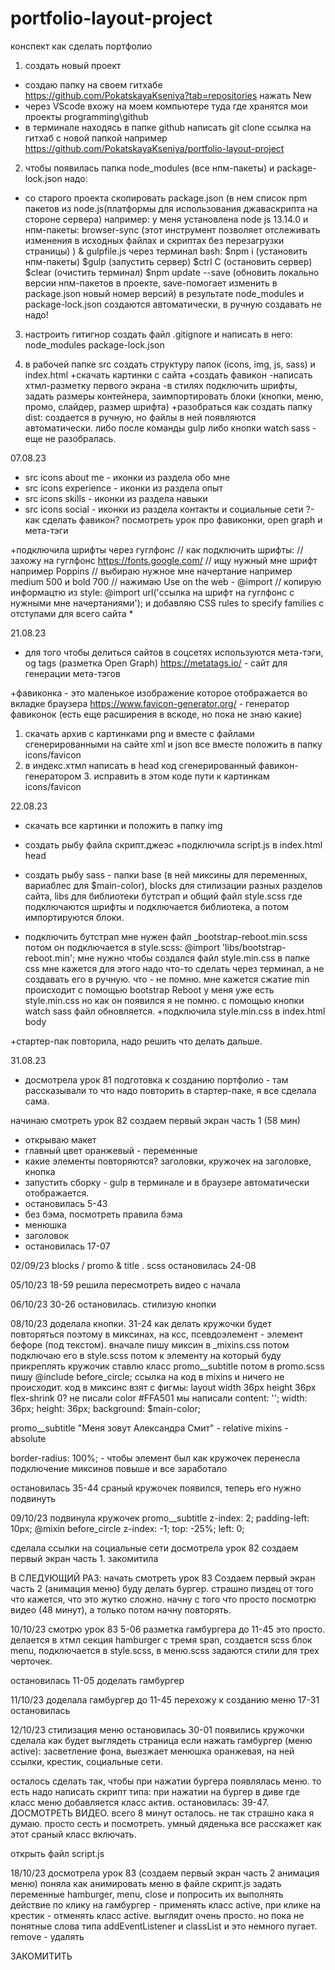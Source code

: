 # portfolio-layout-project
конспект как сделать портфолио

1) создать новый проект
- создаю папку на своем гитхабе https://github.com/PokatskayaKseniya?tab=repositories нажать New
- через VScode вхожу на моем компьютере туда где хранятся мои проекты programming\github
- в терминале находясь в папке github написать git clone ссылка на гитхаб с новой папкой например https://github.com/PokatskayaKseniya/portfolio-layout-project

2) чтобы появилась папка node_modules (все нпм-пакеты) и package-lock.json надо: 
- со старого проекта скопировать package.json (в нем список npm пакетов из node.js(платформы для использования джаваскрипта на стороне сервера) например: у меня установлена node js 13.14.0 и нпм-пакеты: browser-sync (этот инструмент позволяет отслеживать изменения в исходных файлах и скриптах без перезагрузки страницы)  ) & gulpfile.js 
через терминал bash:
$npm i (установить нпм-пакеты)
$gulp (запустить сервер)
$ctrl C (остановить сервер)
$clear (очистить терминал)
$npm update --save (обновить локально версии нпм-пакетов в проекте, save-помогает изменить в package.json новый номер версий)
в результате node_modules и package-lock.json создаются автоматически, в ручную создавать не надо!

3) настроить гитигнор
создать файл .gitignore и написать в него:
node_modules
package-lock.json

4) в рабочей папке src создать структуру папок (icons, img, js, sass) и index.html
+скачать картинки с сайта 
+создать фавикон
-написать хтмл-разметку первого экрана
-в стилях подключить шрифты, задать размеры контейнера, заимпортировать блоки (кнопки, меню, промо, слайдер, размер шрифта)
+разобраться как создать папку dist: создается в ручную, но файлы в ней появляются автоматически. либо после команды gulp либо кнопки watch sass - еще не разобралась.

07.08.23 
+ src icons about me - иконки из раздела обо мне
+ src icons experience - иконки из раздела опыт
+ src icons skills - иконки из раздела навыки
+ src icons social - иконки из раздела контакты и социальные сети
?-как сделать фавикон? посмотреть урок про фавиконки, open graph и мета-тэги

+подключила шрифты через гуглфонс 
// как подключить шрифты:
// захожу на гуглфонс https://fonts.google.com/
// ищу нужный мне шрифт например Poppins
// выбираю нужное мне начертание например medium 500 и bold 700
// нажимаю Use on the web - @import
// копирую информацтю из style: @import url('ссылка на шрифт на гуглфонс с нужными мне начертаниями'); и добавляю CSS rules to specify families с отступами для всего сайта *

21.08.23
+ для того чтобы делиться сайтов в соцсетях используются мета-тэги, og tags (разметка Open Graph)
https://metatags.io/ - сайт для генерации мета-тэгов

+фавиконка - это маленькое изображение которое отображается во вкладке браузера
https://www.favicon-generator.org/ - генератор фавиконок (есть еще расширения в вскоде, но пока не знаю какие)
1. скачать архив с картинками png и вместе с файлами сгенерированными на сайте xml и json все вместе положить в папку icons/favicon
2. в индекс.хтмл написать в head код сгенерированный фавикон-генератором 3. исправить в этом коде пути к картинкам icons/favicon 

22.08.23
+ скачать все картинки и положить в папку img

+ создать рыбу файла скрипт.джеэс
+подключила script.js в index.html head 

+ создать рыбу sass - папки base (в ней миксины для переменных, вариаблес для $main-color), blocks для стилизации разных разделов сайта, libs для библиотеки бутстрап и общий файл style.scss где подключаются шрифты и подключается библиотека, а потом импортируются блоки.

+ подключить бутстрап
мне нужен файл _bootstrap-reboot.min.scss
потом он подключается в style.scss: 
@import 'libs/bootstrap-reboot.min';
мне нужно чтобы создался файл style.min.css в папке css
мне кажется для этого надо что-то сделать через терминал, а не создавать его в ручную. что - не помню.
мне кажется сжатие min происходит с помощью bootstrap Reboot
у меня уже есть style.min.css но как он появился я не помню. с помощью кнопки watch sass файл обновляется.
+подключила style.min.css в index.html body 

+стартер-пак повторила, надо решить что делать дальше.

31.08.23
+ досмотрела урок 81 подготовка к созданию портфолио - там рассказывали то что надо повторить в стартер-паке, я все сделала сама.

начинаю смотреть урок 82 создаем первый экран часть 1 (58 мин)
- открываю макет
- главный цвет оранжевый - переменные
- какие элементы повторяются? заголовки, кружочек на заголовке, кнопка
- запустить сборку - gulp в терминале и в браузере автоматически отображается.
- остановилась 5-43
- без бэма, посмотреть правила бэма
- менюшка 
- заголовок
- остановилась 17-07

02/09/23
blocks / promo & title . scss
остановилась 24-08

05/10/23
18-59 решила пересмотреть видео с начала

06/10/23
30-26 остановилась. стилизую кнопки

08/10/23
доделала кнопки.
31-24 как делать кружочки
будет повторяться поэтому в миксинах, на ксс, псевдоэлемент - элемент бефоре (под текстом).
вначале пишу миксин в _mixins.css
потом подключаю его в style.scss
потом к элементу на который буду прикреплять кружочик ставлю класс promo__subtitle
потом в promo.scss пишу @include before_circle; ссылка на код в mixins
и ничего не происходит. код в миксинс взят с фигмы:
layout
width 36px
height 36px
flex-shrink 0? не писали
color
#FFA501
мы написали
content: '';
width: 36px;
height: 36px;
background: $main-color;

promo__subtitle "Меня зовут Александра Смит" - relative
mixins - absolute

border-radius: 100%; - чтобы элемент был как кружочек
перенесла подключение миксинов повыше и все заработало

остановилась 35-44
сраный кружочек появился, теперь его нужно подвинуть

09/10/23
подвинула кружочек
promo__subtitle 
    z-index: 2;
    padding-left: 10px;
@mixin before_circle
    z-index: -1;
    top: -25%;
    left: 0;

сделала ссылки на социальные сети
досмотрела урок 82 создаем первый экран часть 1.
закомитила

В СЛЕДУЮЩИЙ РАЗ: начать смотреть урок 83
Создаем первый экран часть 2 (анимация меню)
буду делать бургер.
страшно пиздец от того что кажется, что это жутко сложно.
начну с того что просто посмотрю видео (48 минут), а только потом начну повторять.


10/10/23
смотрю урок 83
5-06 разметка гамбургера до 11-45
это просто. делается в хтмл секция hamburger с тремя span, создается scss блок menu, подключается в style.scss, в меню.scss задаются стили для трех черточек.

остановилась 11-05
доделать гамбургер

11/10/23
доделала гамбургер до 11-45
перехожу к созданию меню
17-31 остановилась

12/10/23
стилизация меню
остановилась 30-01 
появились кружочки
сделала как будет выглядеть страница если нажать гамбургер (меню active): засветление фона, выезжает менюшка оранжевая, на ней ссылки, крестик, социальные сети.

осталось сделать так, чтобы при нажатии бургера появлялась меню. то есть надо написать скрипт типа: при нажатии на бургер в диве где класс меню добавляется класс актив.
остановилась: 39-47.
ДОСМОТРЕТЬ ВИДЕО. всего 8 минут осталось. не так страшно кака я думаю. просто сесть и посмотреть. умный дяденька все расскажет как этот сраный класс включать.

открыть файл script.js


18/10/23
досмотрела урок 83 (создаем первый экран часть 2 анимация меню)
поняла как анимировать меню
в файле скрипт.js задать переменные hamburger, menu, close
и попросить их выполнять действие по клику на гамбургер - применять класс active, при клике на крестик - отменять класс active.
выглядит очень просто.
но пока не понятные слова типа addEventListener и classList и это немного пугает.
remove - удалять


ЗАКОМИТИТЬ



